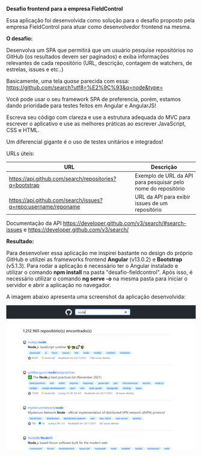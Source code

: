 **Desafio frontend para a empresa FieldControl**

Essa aplicação foi desenvolvida como solução para o desafio proposto pela empresa FieldControl para atuar como desenvolvedor frontend na mesma.



**O desafio:**

Desenvolva um SPA que permitirá que um usuário pesquise repositórios no GitHub (os resultados devem ser paginados) e exiba informações relevantes de cada repositório (URL, descrição, contagem de watchers, de estrelas, issues e etc..)

Basicamente, uma tela _quase_ parecida com essa: https://github.com/search?utf8=%E2%9C%93&q=node&type=

Você pode usar o seu framework SPA de preferencia, porém, estamos dando prioridade para testes feitos em Angular e AngularJS!

Escreva seu código com clareza e use a estrutura adequada do MVC para escrever o aplicativo e use as melhores práticas ao escrever JavaScript, CSS e HTML.

Um diferencial gigante é o uso de testes unitários e integrados!

URLs úteis:

|  URL  | Descrição
|--------|                                  --- |
| https://api.github.com/search/repositories?q=bootstrap | Exemplo de URL da API para pesquisar pelo nome do repositório  |
| https://api.github.com/search/issues?q=repo:username/reponame |  URL da API para exibir issues de um repositório  |

Documentação da API https://developer.github.com/v3/search/#search-issues e https://developer.github.com/v3/search/




**Resultado:**

Para desenvolver essa aplicação me inspirei bastante no design do próprio GitHub e utilizei as frameworks frontend **Angular** (v13.0.2) e **Bootstrap** (v5.1.3).
Para rodar a aplicação é necessário ter o Angular instalado e utilizar o comando **npm install** na pasta "desafio-fieldcontrol". Após isso, é necessário utilizar o comando **ng serve -o** na mesma pasta para iniciar o servidor e abrir a aplicação no navegador.

A imagem abaixo apresenta uma screenshot da aplicação desenvolvida:

<p>
  <img src="assets/print1.png" width="855"/>
</p>
